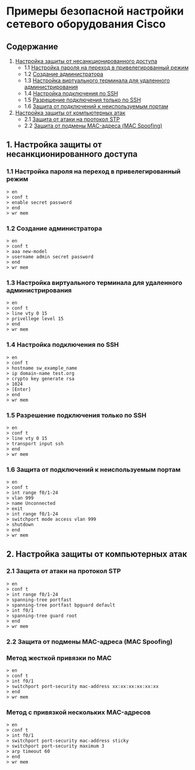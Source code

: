 # Примеры безопасной настройки сетевого оборудования Cisco

## Содержание

   1. [Настройка защиты от несанкционированного доступа](#1-Настройка-защиты-от-несанкционированного-доступа)
      - 1.1 [Настройка пароля на переход в привелегированный режим](#11-Настройка-пароля-на-переход-в-привелегированный-режим)
      - 1.2 [Создание администратора](#12-Создание-администратора)
      - 1.3 [Настройка виртуального терминала для удаленного администрирования](#13-настройка-виртуального-терминала-для-удаленного-администрирования)
      - 1.4 [Настройка подключения по SSH](#14-Настройка-подключения-по-SSH)
      - 1.5 [Разрешение подключения только по SSH](#15-Разрешение-подключения-только-по-SSH)
      - 1.6 [Защита от подключений к неиспользуемым портам](#16-Защита-от-подключений-к-неиспользуемым-портам) 
   2. [Настройка защиты от компьютерных атак](#2-Настройка-защиты-от-компьютерных-атак)
      - 2.1 [Защита от атаки на протокол STP](#21-Защита-от-атаки-на-протокол-STP)
      - 2.2 [Защита от подмены MAC-адреса (MAC Spoofing)](#22-Защита-от-подмены-MAC-адреса-(-MAC-Spoofing-)-)

## 1. Настройка защиты от несанкционированного доступа

### 1.1 Настройка пароля на переход в привелегированный режим

```
> en 
> conf t
> enable secret password
> end
> wr mem
```

### 1.2 Создание администратора

```
> en 
> conf t
> aaa new-model
> username admin secret password
> end
> wr mem
```

### 1.3 Настройка виртуального терминала для удаленного администрирования

```
> en 
> conf t
> line vty 0 15
> privellege level 15
> end
> wr mem
```

### 1.4 Настройка подключения по SSH

```
> en 
> conf t
> hostname sw_example_name
> ip domain-name test.org
> crypto key generate rsa
> 1024
> [Enter]
> end
> wr mem
```

### 1.5 Разрешение подключения только по SSH

```
> en 
> conf t
> line vty 0 15 
> transport input ssh
> end
> wr mem
```

### 1.6 Защита от подключений к неиспользуемым портам

```
> en 
> conf t
> int range f0/1-24 
> vlan 999
> name Unconnected
> exit
> int range f0/1-24
> switchport mode access vlan 999
> shutdown
> end
> wr mem
```

## 2. Настройка защиты от компьютерных атак

### 2.1 Защита от атаки на протокол STP

```
> en 
> conf t
> int range f0/1-24 
> spanning-tree portfast
> spanning-tree portfast bpguard default
> int f0/1
> spanning-tree guard root
> end
> wr mem
```

### 2.2 Защита от подмены MAC-адреса (MAC Spoofing)

### Метод жесткой привязки по MAC

```
> en 
> conf t
> int f0/1
> switchport port-security mac-address xx:xx:xx:xx:xx:xx
> end
> wr mem
```

### Метод c привязкой нескольких MAC-адресов

```
> en 
> conf t
> int f0/1
> switchport port-security mac-address sticky
> switchport port-security maximum 3
> arp timeout 60
> end
> wr mem
```

